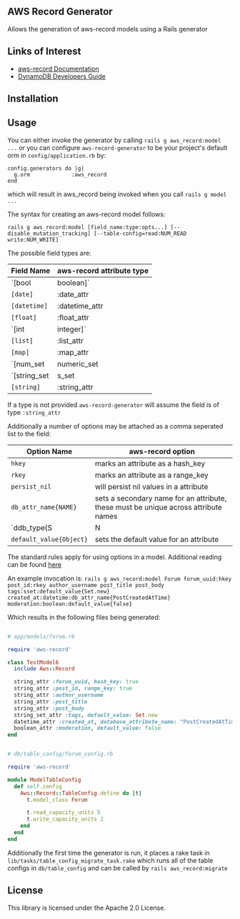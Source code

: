 ## AWS Record Generator

Allows the generation of aws-record models using a Rails generator

## Links of Interest

* [aws-record Documentation](https://docs.aws.amazon.com/awssdkrubyrecord/api/)
* [DynamoDB Developers Guide](https://docs.aws.amazon.com/amazondynamodb/latest/developerguide/Introduction.html)

## Installation

## Usage

You can either invoke the generator by calling `rails g aws_record:model ...` or you can configure `aws-record-generator` to be your project's default orm in `config/application.rb` by:

```
config.generators do |g|
  g.orm             :aws_record
end
```

which will result in aws_record being invoked when you call `rails g model ...`

The syntax for creating an aws-record model follows:

`rails g aws_record:model [field_name:type:opts...] [--disable_mutation_tracking] [--table-config=read:NUM_READ write:NUM_WRITE]`

The possible field types are:

Field Name | aws-record attribute type
---------------- | -------------
`[bool | boolean]` | :boolean_attr
`[date]` | :date_attr
`[datetime]` | :datetime_attr
`[float]` | :float_attr
`[int | integer]` | :integer_attr
`[list]` | :list_attr
`[map]` | :map_attr
`[num_set | numeric_set | nset]` | :numeric_set_attr
`[string_set | s_set | sset]` | :string_set_attr
`[string]` | :string_attr


If a type is not provided `aws-record-generator` will assume the field is of type `:string_attr`

Additionally a number of options may be attached as a comma seperated list to the field:

Option Name | aws-record option
---------------- | -------------
`hkey` | marks an attribute as a hash_key
`rkey` | marks an attribute as a range_key
`persist_nil` | will persist nil values in a attribute
`db_attr_name{NAME}` | sets a secondary name for an attribute, these must be unique across attribute names
`ddb_type{S|N|B|BOOL|SS|NS|BS|M|L}` | sets the dynamo_db_type for an attribute
`default_value{Object}` | sets the default value for an attribute

The standard rules apply for using options in a model. Additional reading can be found [here](#links-of-interest)

An example invocation is:
`rails g aws_record:model Forum forum_uuid:hkey post_id:rkey author_username post_title post_body tags:sset:default_value{Set.new} created_at:datetime:db_attr_name{PostCreatedAtTime} moderation:boolean:default_value{false}`

Which results in the following files being generated:

```ruby

# app/models/forum.rb

require 'aws-record'

class TestModel6
  include Aws::Record

  string_attr :forum_uuid, hash_key: true
  string_attr :post_id, range_key: true
  string_attr :author_username
  string_attr :post_title
  string_attr :post_body
  string_set_attr :tags, default_value: Set.new
  datetime_attr :created_at, database_attribute_name: "PostCreatedAtTime"
  boolean_attr :moderation, default_value: false
end

```
```ruby

# db/table_config/forum_config.rb

require 'aws-record'

module ModelTableConfig
  def self.config
    Aws::Record::TableConfig.define do |t|
      t.model_class Forum

      t.read_capacity_units 5
      t.write_capacity_units 2
    end
  end
end

```

Additionally the first time the generator is run, it places a rake task in `lib/tasks/table_config_migrate_task.rake` which runs all of the table configs in `db/table_config` and can be called by `rails aws_record:migrate`

## License

This library is licensed under the Apache 2.0 License. 
